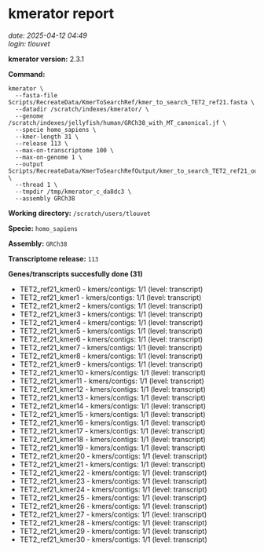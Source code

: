 # kmerator report
*date: 2025-04-12 04:49*  
*login: tlouvet*

**kmerator version:** 2.3.1

**Command:**

```
kmerator \
  --fasta-file Scripts/RecreateData/KmerToSearchRef/kmer_to_search_TET2_ref21.fasta \
  --datadir /scratch/indexes/kmerator/ \
  --genome /scratch/indexes/jellyfish/human/GRCh38_with_MT_canonical.jf \
  --specie homo_sapiens \
  --kmer-length 31 \
  --release 113 \
  --max-on-transcriptome 100 \
  --max-on-genome 1 \
  --output Scripts/RecreateData/KmerToSearchRefOutput/kmer_to_search_TET2_ref21_output \
  --thread 1 \
  --tmpdir /tmp/kmerator_c_da8dc3 \
  --assembly GRCh38
```

**Working directory:** `/scratch/users/tlouvet`

**Specie:** `homo_sapiens`

**Assembly:** `GRCh38`

**Transcriptome release:** `113`

**Genes/transcripts succesfully done (31)**

- TET2_ref21_kmer0 - kmers/contigs: 1/1 (level: transcript)
- TET2_ref21_kmer1 - kmers/contigs: 1/1 (level: transcript)
- TET2_ref21_kmer2 - kmers/contigs: 1/1 (level: transcript)
- TET2_ref21_kmer3 - kmers/contigs: 1/1 (level: transcript)
- TET2_ref21_kmer4 - kmers/contigs: 1/1 (level: transcript)
- TET2_ref21_kmer5 - kmers/contigs: 1/1 (level: transcript)
- TET2_ref21_kmer6 - kmers/contigs: 1/1 (level: transcript)
- TET2_ref21_kmer7 - kmers/contigs: 1/1 (level: transcript)
- TET2_ref21_kmer8 - kmers/contigs: 1/1 (level: transcript)
- TET2_ref21_kmer9 - kmers/contigs: 1/1 (level: transcript)
- TET2_ref21_kmer10 - kmers/contigs: 1/1 (level: transcript)
- TET2_ref21_kmer11 - kmers/contigs: 1/1 (level: transcript)
- TET2_ref21_kmer12 - kmers/contigs: 1/1 (level: transcript)
- TET2_ref21_kmer13 - kmers/contigs: 1/1 (level: transcript)
- TET2_ref21_kmer14 - kmers/contigs: 1/1 (level: transcript)
- TET2_ref21_kmer15 - kmers/contigs: 1/1 (level: transcript)
- TET2_ref21_kmer16 - kmers/contigs: 1/1 (level: transcript)
- TET2_ref21_kmer17 - kmers/contigs: 1/1 (level: transcript)
- TET2_ref21_kmer18 - kmers/contigs: 1/1 (level: transcript)
- TET2_ref21_kmer19 - kmers/contigs: 1/1 (level: transcript)
- TET2_ref21_kmer20 - kmers/contigs: 1/1 (level: transcript)
- TET2_ref21_kmer21 - kmers/contigs: 1/1 (level: transcript)
- TET2_ref21_kmer22 - kmers/contigs: 1/1 (level: transcript)
- TET2_ref21_kmer23 - kmers/contigs: 1/1 (level: transcript)
- TET2_ref21_kmer24 - kmers/contigs: 1/1 (level: transcript)
- TET2_ref21_kmer25 - kmers/contigs: 1/1 (level: transcript)
- TET2_ref21_kmer26 - kmers/contigs: 1/1 (level: transcript)
- TET2_ref21_kmer27 - kmers/contigs: 1/1 (level: transcript)
- TET2_ref21_kmer28 - kmers/contigs: 1/1 (level: transcript)
- TET2_ref21_kmer29 - kmers/contigs: 1/1 (level: transcript)
- TET2_ref21_kmer30 - kmers/contigs: 1/1 (level: transcript)
